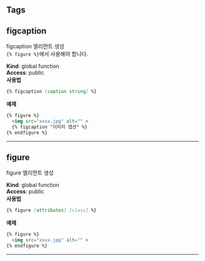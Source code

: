 ## Tags

<a name="figcaption"></a>

## figcaption
figcaption 엘리먼트 생성 <br>
`{% figure %}`에서 사용해야 합니다.

**Kind**: global function  
**Access**: public  
**사용법**  
```markdown
{% figcaption [caption string] %}
```
**예제**  
```markdown
{% figure %}
  <img src="xxxx.jpg" alt="" >
  {% figcaption "이미지 캡션" %}
{% endfigure %}
```

* * *

<a name="figure"></a>

## figure
figure 엘리먼트 생성

**Kind**: global function  
**Access**: public  
**사용법**  
```markdown
{% figure [attributes] [class] %}
```
**예제**  
```markdown
{% figure %}
  <img src="xxxx.jpg" alt="" >
{% endfigure %}
```

* * *
